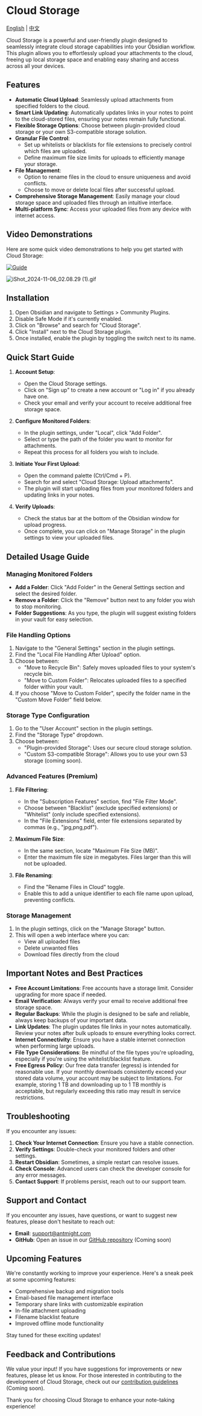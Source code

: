 # Cloud Storage
[English](README.md) | [中文](README_ZH.md)

Cloud Storage is a powerful and user-friendly plugin designed to seamlessly integrate cloud storage capabilities into your Obsidian workflow. This plugin allows you to effortlessly upload your attachments to the cloud, freeing up local storage space and enabling easy sharing and access across all your devices.

## Features

- **Automatic Cloud Upload**: Seamlessly upload attachments from specified folders to the cloud.
- **Smart Link Updating**: Automatically updates links in your notes to point to the cloud-stored files, ensuring your notes remain fully functional.
- **Flexible Storage Options**: Choose between plugin-provided cloud storage or your own S3-compatible storage solution.
- **Granular File Control**: 
  - Set up whitelists or blacklists for file extensions to precisely control which files are uploaded.
  - Define maximum file size limits for uploads to efficiently manage your storage.
- **File Management**: 
  - Option to rename files in the cloud to ensure uniqueness and avoid conflicts.
  - Choose to move or delete local files after successful upload.
- **Comprehensive Storage Management**: Easily manage your cloud storage space and uploaded files through an intuitive interface.
- **Multi-platform Sync**: Access your uploaded files from any device with internet access.

## Video Demonstrations

Here are some quick video demonstrations to help you get started with Cloud Storage:

[![Guide](https://img.youtube.com/vi/Ga_N2WYFqi8/maxresdefault.jpg)](https://www.youtube.com/watch?v=Ga_N2WYFqi8)


![iShot_2024-11-06_02.08.29 (1).gif](https://link.obcs.top/public/3dd5c85e/247f4a867d/iShot_2024-11-06_02.08.29_(1)_20241105T181828_92z4.gif)

## Installation

1. Open Obsidian and navigate to Settings > Community Plugins.
2. Disable Safe Mode if it's currently enabled.
3. Click on "Browse" and search for "Cloud Storage".
4. Click "Install" next to the Cloud Storage plugin.
5. Once installed, enable the plugin by toggling the switch next to its name.

## Quick Start Guide

1. **Account Setup**: 
   - Open the Cloud Storage settings.
   - Click on "Sign up" to create a new account or "Log in" if you already have one.
   - Check your email and verify your account to receive additional free storage space.

2. **Configure Monitored Folders**:
   - In the plugin settings, under "Local", click "Add Folder".
   - Select or type the path of the folder you want to monitor for attachments.
   - Repeat this process for all folders you wish to include.

3. **Initiate Your First Upload**:
   - Open the command palette (Ctrl/Cmd + P).
   - Search for and select "Cloud Storage: Upload attachments".
   - The plugin will start uploading files from your monitored folders and updating links in your notes.

4. **Verify Uploads**:
   - Check the status bar at the bottom of the Obsidian window for upload progress.
   - Once complete, you can click on "Manage Storage" in the plugin settings to view your uploaded files.

## Detailed Usage Guide

### Managing Monitored Folders

- **Add a Folder**: Click "Add Folder" in the General Settings section and select the desired folder.
- **Remove a Folder**: Click the "Remove" button next to any folder you wish to stop monitoring.
- **Folder Suggestions**: As you type, the plugin will suggest existing folders in your vault for easy selection.

### File Handling Options

1. Navigate to the "General Settings" section in the plugin settings.
2. Find the "Local File Handling After Upload" option.
3. Choose between:
   - "Move to Recycle Bin": Safely moves uploaded files to your system's recycle bin.
   - "Move to Custom Folder": Relocates uploaded files to a specified folder within your vault.
4. If you choose "Move to Custom Folder", specify the folder name in the "Custom Move Folder" field below.

### Storage Type Configuration

1. Go to the "User Account" section in the plugin settings.
2. Find the "Storage Type" dropdown.
3. Choose between:
   - "Plugin-provided Storage": Uses our secure cloud storage solution.
   - "Custom S3-compatible Storage": Allows you to use your own S3 storage (coming soon).

### Advanced Features (Premium)

1. **File Filtering**:
   - In the "Subscription Features" section, find "File Filter Mode".
   - Choose between "Blacklist" (exclude specified extensions) or "Whitelist" (only include specified extensions).
   - In the "File Extensions" field, enter file extensions separated by commas (e.g., "jpg,png,pdf").

2. **Maximum File Size**:
   - In the same section, locate "Maximum File Size (MB)".
   - Enter the maximum file size in megabytes. Files larger than this will not be uploaded.

3. **File Renaming**:
   - Find the "Rename Files in Cloud" toggle.
   - Enable this to add a unique identifier to each file name upon upload, preventing conflicts.

### Storage Management

1. In the plugin settings, click on the "Manage Storage" button.
2. This will open a web interface where you can:
   - View all uploaded files
   - Delete unwanted files
   - Download files directly from the cloud

## Important Notes and Best Practices

- **Free Account Limitations**: Free accounts have a storage limit. Consider upgrading for more space if needed.
- **Email Verification**: Always verify your email to receive additional free storage space.
- **Regular Backups**: While the plugin is designed to be safe and reliable, always keep backups of your important data.
- **Link Updates**: The plugin updates file links in your notes automatically. Review your notes after bulk uploads to ensure everything looks correct.
- **Internet Connectivity**: Ensure you have a stable internet connection when performing large uploads.
- **File Type Considerations**: Be mindful of the file types you're uploading, especially if you're using the whitelist/blacklist feature.
- **Free Egress Policy**: Our free data transfer (egress) is intended for reasonable use. If your monthly downloads consistently exceed your stored data volume, your account may be subject to limitations. For example, storing 1 TB and downloading up to 1 TB monthly is acceptable, but regularly exceeding this ratio may result in service restrictions.

## Troubleshooting

If you encounter any issues:

1. **Check Your Internet Connection**: Ensure you have a stable connection.
2. **Verify Settings**: Double-check your monitored folders and other settings.
3. **Restart Obsidian**: Sometimes, a simple restart can resolve issues.
4. **Check Console**: Advanced users can check the developer console for any error messages.
5. **Contact Support**: If problems persist, reach out to our support team.

## Support and Contact

If you encounter any issues, have questions, or want to suggest new features, please don't hesitate to reach out:

- **Email**: support@antmight.com
- **GitHub**: Open an issue in our [GitHub repository](#) (Coming soon)

## Upcoming Features

We're constantly working to improve your experience. Here's a sneak peek at some upcoming features:

- Comprehensive backup and migration tools
- Email-based file management interface
- Temporary share links with customizable expiration
- In-file attachment uploading
- Filename blacklist feature
- Improved offline mode functionality

Stay tuned for these exciting updates!

## Feedback and Contributions

We value your input! If you have suggestions for improvements or new features, please let us know. For those interested in contributing to the development of Cloud Storage, check out our [contribution guidelines](#) (Coming soon).

Thank you for choosing Cloud Storage to enhance your note-taking experience!
